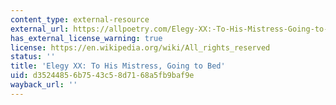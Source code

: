 ```yaml
---
content_type: external-resource
external_url: https://allpoetry.com/Elegy-XX:-To-His-Mistress-Going-to-Bed
has_external_license_warning: true
license: https://en.wikipedia.org/wiki/All_rights_reserved
status: ''
title: 'Elegy XX: To His Mistress, Going to Bed'
uid: d3524485-6b75-43c5-8d71-68a5fb9baf9e
wayback_url: ''
---
```

